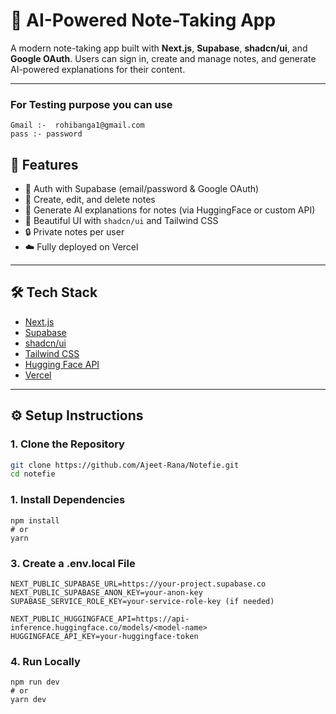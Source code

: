 # 📝 AI-Powered Note-Taking App

A modern note-taking app built with **Next.js**, **Supabase**, **shadcn/ui**, and **Google OAuth**. Users can sign in, create and manage notes, and generate AI-powered explanations for their content.

---

### For Testing purpose you can use 
```
Gmail :-  rohibanga1@gmail.com
pass :- password
```

## 🚀 Features

- 🔐 Auth with Supabase (email/password & Google OAuth)
- 📄 Create, edit, and delete notes
- 🧠 Generate AI explanations for notes (via HuggingFace or custom API)
- 🎨 Beautiful UI with `shadcn/ui` and Tailwind CSS
- 🔒 Private notes per user
- ☁️ Fully deployed on Vercel

---

## 🛠️ Tech Stack

- [Next.js](https://nextjs.org/)
- [Supabase](https://supabase.com/)
- [shadcn/ui](https://ui.shadcn.dev/)
- [Tailwind CSS](https://tailwindcss.com/)
- [Hugging Face API](https://huggingface.co/)
- [Vercel](https://vercel.com/)

---

## ⚙️ Setup Instructions

### 1. Clone the Repository

```bash
git clone https://github.com/Ajeet-Rana/Notefie.git
cd notefie
```
### 1. Install Dependencies

```base
npm install
# or
yarn
```

### 3. Create a .env.local File

```
NEXT_PUBLIC_SUPABASE_URL=https://your-project.supabase.co
NEXT_PUBLIC_SUPABASE_ANON_KEY=your-anon-key
SUPABASE_SERVICE_ROLE_KEY=your-service-role-key (if needed)

NEXT_PUBLIC_HUGGINGFACE_API=https://api-inference.huggingface.co/models/<model-name>
HUGGINGFACE_API_KEY=your-huggingface-token

```
### 4. Run Locally

```
npm run dev
# or
yarn dev
```


